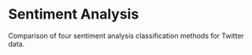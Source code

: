 # Sentiment Analysis
Comparison of four sentiment analysis classification methods for Twitter data.
